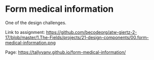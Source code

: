 # Form medical information

One of the design challenges.

Link to assignment: https://github.com/becodeorg/atw-giertz-2-17/blob/master/1.The-Fields/projects/21-design-components/00.form-medical-information.png

Page: https://tallyvanv.github.io/form-medical-information/
